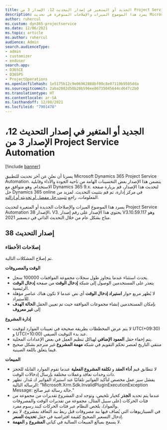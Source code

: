 ```yaml
---
title: الجديد أو المتغير في إصدار التحديث 12، الإصدار 3 من Project Service Automation
description: يسرد هذا الموضوع الميزات والإصلاحات المتوفرة في تحديث Microsoft Dynamics 365 Project Service Automation الإصدار 38، V3.
author: ruhercul
ms.custom: dyn365-projectservice
ms.date: 12/06/2021
ms.topic: article
ms.author: ruhercul
audience: Admin
search.audienceType:
- admin
- customizer
- enduser
search.app:
- D365CE
- D365PS
- ProjectOperations
ms.openlocfilehash: 1e5175b12c9e06962888bf09c8e07119b9505dda
ms.sourcegitcommit: 2aba2082d50b20b596ee86735045644cd647c2b0
ms.translationtype: HT
ms.contentlocale: ar-SA
ms.lasthandoff: 12/08/2021
ms.locfileid: "7901478"
---
```

# <a name="whats-new-or-changed-in-project-service-automation-update-release-38-v3"></a>الجديد أو المتغير في إصدار التحديث 12، الإصدار 3 من Project Service Automation

[!include [banner](../includes/psa-now-project-operations.md)]

يسرنا أن نعلن عن آخر تحديث للتطبيق Microsoft Dynamics 365 Project Service Automation. يتضمن هذا الإصدار بعض التحسينات الهامة من ناحية الجودة والأداء وقابلية الاستخدام. وهو متوافق مع Dynamics 365 9.x. لتحديث هذا الإصدار، قم بزيارة صفحة حل Dynamics 365 online في مركز إدارة، ثم قم بتثبيت التحديث. لمزيد من المعلومات، راجع [تثبيت حل مفضل أو تحديثه أو إزالته](/power-platform/admin/install-remove-preferred-solution).

يسرد هذا الموضوع الميزات والإصلاحات الجديدة أو المتغيرة لتحديث Project Service Automation الإصدار 38، V3. يحتوي هذا الإصدار على رقم إصدار V3.10.59.117 وهو متاح بشكل عام من خلال التحديث الذاتي في ديسمبر 2021.

## <a name="update-release-38"></a>إصدار التحديث 38

### <a name="bug-fixes"></a>إصلاحات الأخطاء

تم إصلاح المشكلات التالية.

**الوقت والمصروفات**

- يحدث استثناء عندما يتجاوز طول سجلات مجموعة الموافقات 100000 سجل.
- يتعذر على المستخدمين الوصول إلى شبكة **إدخال الوقت** من صفحة **إدخال الوقت** الرئيسية.
- لا يُظهر مربع حوار **استيراد إدخال الوقت** أي نص عندما لا تكون هناك عناصر مؤهلة للاستيراد.
- بإمكان المستخدمين إنشاء مجموعات الموافقة حيث تم تعيين الحقل **الحالة الهدف** إلى **غير معروف**

**إدارة المشروع**

- لا يتم عرض المخططات‬ بطريقة صحيحة في تعيينات الموارد لتوقيت UTC(+09:30) و UTC(+10:00) عند بدء التوقيت الصيفي.
- يتم إخفاء حقل **العمود الإضافي** لهياكل تنظيم العمل في بعض الإعدادات المحلية.
- منتقي التاريخ لعنصر تحكم التقويم في شبكة **مهمة المشروع** غير مترجم بشكل صحيح فيما يتعلق باللغة الصينية.

**‏المبيعات**

- لا تتطابق قيم **أداء العقد** و **تكلفة المشروع الفعلية** عندما تقوم الموارد القابلة للحجز ذات وحدات تعاقد وعملات مختلفة بإرسال إدخالات الوقت.
- يفشل سير عمل مخصص لتأكيد الفواتير تلقائيًا عند استيراد الفواتير ك مُدار. تظهر الرسالة التالية: "Microsoft.Xrm.Sdk.InvalidPluginExecutionException Message: حالة رسالة غير صالح."
- عندما يتم تحديد **الجذر** كخيار تلخيص، وتوجد لدى المشروع تقديرات من مجموعة من فئات الحركات (على سبيل المثال، مجموعة من تقديرات الوقت والمصروفات والمواد)، يلخص النظام عبر فئات الحركات كبند رسوم مفرد.
- في السيناريوهات التي يُضاف فيها بند مصروفات قبل ربط بند التعاقد بمشروع، لا يتم إدخال التسعير الصحيح كقيمة افتراضية في حقل **تحديث السعر**.
- لا يسمح بمبالغ المبيعات السالبة في كياني **المشروع** و **المهمة**.

